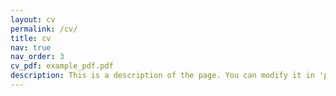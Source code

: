 ```yaml
---
layout: cv
permalink: /cv/
title: cv
nav: true
nav_order: 3
cv_pdf: example_pdf.pdf
description: This is a description of the page. You can modify it in 'pages/_cv.md'. You can also change or remove the top pdf download button.
---
```

